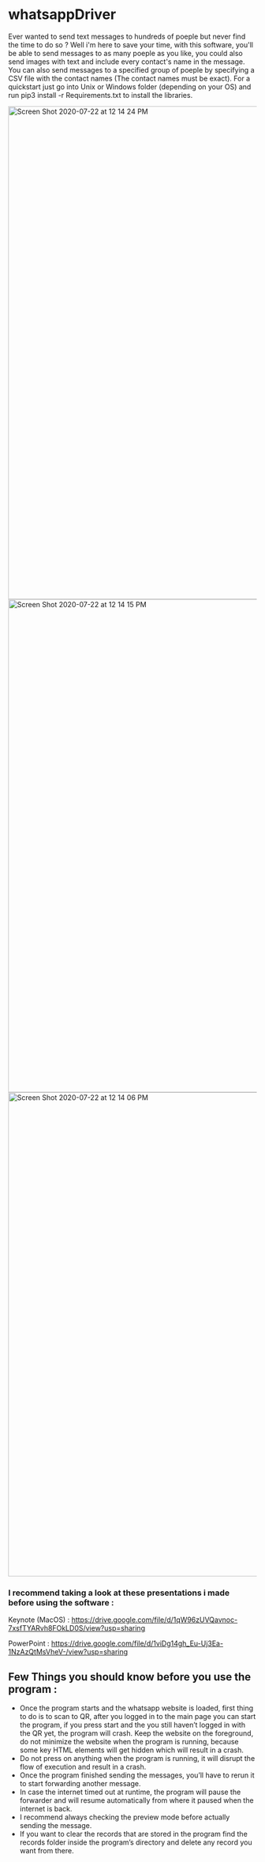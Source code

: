 # whatsappDriver



Ever wanted to send text messages to hundreds of poeple but never find the time to do so ? Well i'm here to save your time, with this software, you'll be able to send messages to as many poeple as you like, you could also send images with text and include every contact's name in the message. You can also send messages to a specified group of poeple by specifying a CSV file with the contact names (The contact names must be exact). For a quickstart just go into Unix or Windows folder (depending on your OS) and run pip3 install -r Requirements.txt to install the libraries.

<img width="999" alt="Screen Shot 2020-07-22 at 12 14 24 PM" src="https://user-images.githubusercontent.com/33400226/88164819-f3ce0980-cc14-11ea-8955-2f97e65e0150.png">
<img width="999" alt="Screen Shot 2020-07-22 at 12 14 15 PM" src="https://user-images.githubusercontent.com/33400226/88164827-f7619080-cc14-11ea-9f72-4a504cf38d73.png">
<img width="981" alt="Screen Shot 2020-07-22 at 12 14 06 PM" src="https://user-images.githubusercontent.com/33400226/88164828-f892bd80-cc14-11ea-98c3-a9b45e15c010.png">



### I recommend taking a look at these presentations i made before using the software : 

Keynote (MacOS) : https://drive.google.com/file/d/1qW96zUVQavnoc-7xsfTYARvh8FOkLD0S/view?usp=sharing

PowerPoint : https://drive.google.com/file/d/1viDg14gh_Eu-Uj3Ea-1NzAzQtMsVheV-/view?usp=sharing

## Few Things you should know before you use the program :

- Once the program starts and the whatsapp website is loaded, first thing to do is to scan to QR, after you logged in to the main page you can start the program, if you press start and the you still haven’t logged in with the QR yet, the program will crash.
Keep the website on the foreground, do not minimize the website when the program is running, because some key HTML elements will get hidden which will result in a crash.
- Do not press on anything when the program is running, it will disrupt the flow of execution and result in a crash.
- Once the program finished sending the messages, you’ll have to rerun it to start forwarding another message.
- In case the internet timed out at runtime, the program will pause the forwarder and will resume automatically from where it paused when the internet is back.
- I recommend always checking the preview mode before actually sending the message.
- If you want to clear the records that are stored in the program find the records folder inside the program’s directory and delete any record you want from there.
